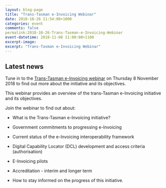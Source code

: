 ```yaml
---
layout: blog-page
title: "Trans-Tasman e-Invoicing Webinar"
date: 2018-10-26 11:54:00+1000
categories: event
comments: false
permalink:2018-10-26-Trans-Tasman-e-Invoicing-Webinar
event-datetime: 2018-11-08 11:00:00+1100
excerpt-image:
excerpt: "Trans-Tasman e-Invoicing Webinar"
---
```


## Latest news ##
Tune in to the [Trans-Tasman e-Invoicing webinar](https://ato.webex.com/mw3100/mywebex/default.do?nomenu=true&siteurl=ato&service=6&rnd=0.009553368957948782&main_url=https%3A%2F%2Fato.webex.com%2Fec3100%2Feventcenter%2Fevent%2FeventAction.do%3FtheAction%3Ddetail%26%26%26EMK%3D4832534b00000004a17c053f5aebb7cf2fa0cd11f947de9bc610ee3edd79a517b8a68c4e3383ff3b%26siteurl%3Dato%26confViewID%3D109637696449680262%26encryptTicket%3DSDJTSwAAAAS6m2JZuJV4X3ti5Mjn9EkJLBrMAEvxqMWXbFUfKk8CIQ2%26) on Thursday 8 November 2018 to find out more about the initiative and its objectives.
 	
This webinar provides an overview of the trans-Tasman e-Invoicing initiative and its objectives.

Join the webinar to find out about:

* What is the Trans-Tasman e-Invoicing initiative?

* Government commitments to progressing e-Invoicing

* Current status of the e-Invoicing interoperability framework

* Digital Capability Locator (DCL) development and access criteria (authorisation)

* E-Invoicing pilots

* Accreditation - interim and longer term

* How to stay informed on the progress of this initiative.

